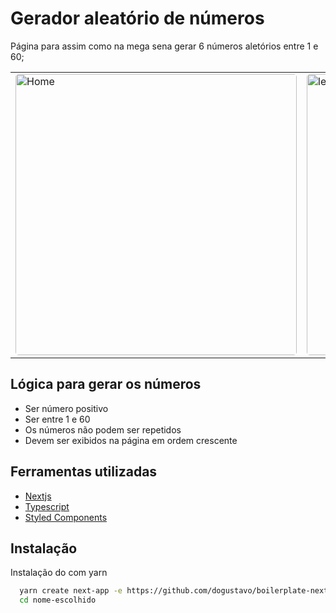 # Gerador aleatório de números

Página para assim como na mega sena gerar 6 números aletórios entre 1 e 60;

<div align="center">
<table>
  <tr>
    <td>
      <img width=450 style="border-radius: 5px" height="auto" alt="Home" title="Home" src="public/light-mode.png" /> 
      </td>
    <td>
      <img width=450 style="border-radius: 5px" height="auto" alt="level.up" title="Level Up" src="public/dark-mode.png" />
    </td>
  </tr>
 </table>
</div>

## Lógica para gerar os números

- Ser número positivo
- Ser entre 1 e 60
- Os números não podem ser repetidos
- Devem ser exibidos na página em ordem crescente

## Ferramentas utilizadas

- [Nextjs](https://nextjs.org/)
- [Typescript](https://www.typescriptlang.org/)
- [Styled Components](https://styled-components.com/)

## Instalação

Instalação do com yarn

```bash
  yarn create next-app -e https://github.com/dogustavo/boilerplate-nextjs
  cd nome-escolhido
```
